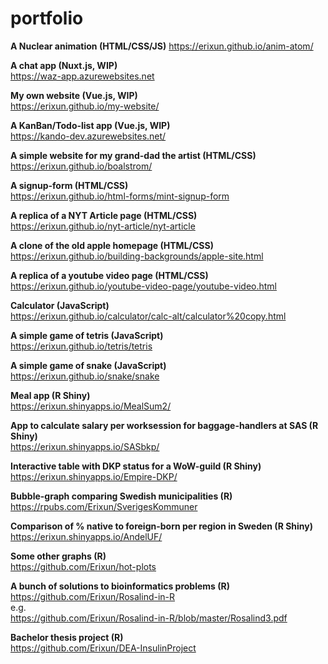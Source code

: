 # portfolio

**A Nuclear animation (HTML/CSS/JS)**
https://erixun.github.io/anim-atom/


**A chat app (Nuxt.js, WIP)**  
https://waz-app.azurewebsites.net


**My own website (Vue.js, WIP)**  
https://erixun.github.io/my-website/


**A KanBan/Todo-list app (Vue.js, WIP)**  
https://kando-dev.azurewebsites.net/


**A simple website for my grand-dad the artist (HTML/CSS)**  
https://erixun.github.io/boalstrom/


**A signup-form (HTML/CSS)**  
https://erixun.github.io/html-forms/mint-signup-form

  
**A replica of a NYT Article page (HTML/CSS)**  
https://erixun.github.io/nyt-article/nyt-article

  
**A clone of the old apple homepage (HTML/CSS)**  
https://erixun.github.io/building-backgrounds/apple-site.html

  
**A replica of a youtube video page (HTML/CSS)**  
https://erixun.github.io/youtube-video-page/youtube-video.html

  
**Calculator (JavaScript)**  
https://erixun.github.io/calculator/calc-alt/calculator%20copy.html

  
**A simple game of tetris (JavaScript)**  
https://erixun.github.io/tetris/tetris

  
**A simple game of snake (JavaScript)**  
https://erixun.github.io/snake/snake

  
**Meal app (R Shiny)**  
https://erixun.shinyapps.io/MealSum2/

  
**App to calculate salary per worksession for baggage-handlers at SAS (R Shiny)**  
https://erixun.shinyapps.io/SASbkp/

  
**Interactive table with DKP status for a WoW-guild (R Shiny)**  
https://erixun.shinyapps.io/Empire-DKP/

  
**Bubble-graph comparing Swedish municipalities (R)**  
https://rpubs.com/Erixun/SverigesKommuner

  
**Comparison of % native to foreign-born per region in Sweden (R Shiny)**  
https://erixun.shinyapps.io/AndelUF/

  
**Some other graphs (R)**  
https://github.com/Erixun/hot-plots

  
**A bunch of solutions to bioinformatics problems (R)**  
https://github.com/Erixun/Rosalind-in-R  
e.g.  
https://github.com/Erixun/Rosalind-in-R/blob/master/Rosalind3.pdf

  
**Bachelor thesis project (R)**  
https://github.com/Erixun/DEA-InsulinProject


